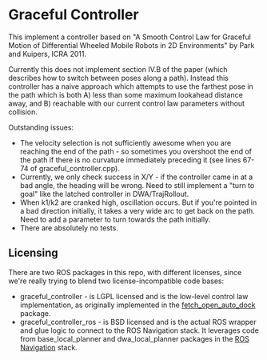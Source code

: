 # Graceful Controller

This implement a controller based on "A Smooth Control Law for Graceful
Motion of Differential Wheeled Mobile Robots in 2D Environments" by Park
and Kuipers, ICRA 2011.

Currently this does not implement section IV.B of the paper (which
describes how to switch between poses along a path). Instead this controller
has a naive approach which attempts to use the farthest pose in the path
which is both A) less than some maximum lookahead distance away, and B)
reachable with our current control law parameters without collision.

Outstanding issues:

 * The velocity selection is not sufficiently awesome when you are
   reaching the end of the path - so sometimes you overshoot the end of the
   path if there is no curvature immediately preceding it (see lines 67-74
   of graceful_controller.cpp).
 * Currently, we only check success in X/Y - if the controller came in
   at a bad angle, the heading will be wrong. Need to still implement a
   "turn to goal" like the latched controller in DWA/TrajRollout.
 * When k1/k2 are cranked high, oscillation occurs. But if you're pointed
   in a bad direction initially, it takes a very wide arc to get back on
   the path. Need to add a parameter to turn towards the path initially.
 * There are absolutely no tests.

## Licensing

There are two ROS packages in this repo, with different licenses, since
we're really trying to blend two license-incompatible code bases:

 * graceful_controller - is LGPL licensed and is the low-level control
   law implementation, as originally implemented in the
   [fetch_open_auto_dock](https://github.com/fetchrobotics/fetch_open_auto_dock)
   package.
 * graceful_controller_ros - is BSD licensed and is the actual ROS wrapper
   and glue logic to connect to the ROS Navigation stack. It leverages code
   from base_local_planner and dwa_local_planner packages in the
   [ROS Navigation](https://github.com/ros-planning/navigation) stack.

